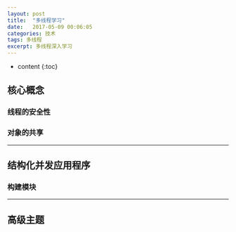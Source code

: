 ```yaml
---
layout: post
title:  "多线程学习"
date:   2017-05-09 00:06:05
categories: 技术
tags: 多线程
excerpt: 多线程深入学习
---
```



* content
{:toc}


##  核心概念

### 线程的安全性

### 对象的共享


---

##  结构化并发应用程序

### 构建模块



---
##  高级主题
